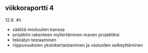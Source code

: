 ## viikkoraportti 4



12.8. 4h
- säätöä moduulien kanssa
- projektin rakenteen myllertäminen maven projektiksi
- tekoälyn testaaminen
- riippuvuuksien yksinkertaistaminen ja vastuiden selkeyttäminen
